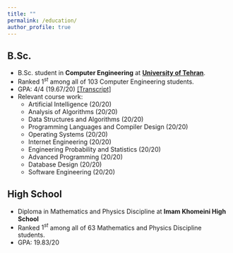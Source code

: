 ```yaml
---
title: ""
permalink: /education/
author_profile: true
---
```


## B.Sc.
- B.Sc. student in __Computer Engineering__ at __[University of Tehran](https://ut.ac.ir/en)__.
- Ranked $1^{st}$ among all of 103 Computer Engineering students.
- GPA: 4/4 (19.67/20) [\[Transcript\]](https://alirezasalemi7.github.io/files/transcript.pdf)
- Relevant course work:
    - Artificial Intelligence (20/20)
    - Analysis of Algorithms (20/20)
    - Data Structures and Algorithms (20/20)
    - Programming Languages and Compiler Design (20/20)
    - Operating Systems (20/20)
    - Internet Engineering (20/20)
    - Engineering Probability and Statistics (20/20)
    - Advanced Programming (20/20)
    - Database Design (20/20)
    - Software Engineering (20/20) 

## High School
- Diploma in Mathematics and Physics Discipline at **Imam Khomeini High School**
- Ranked $1^{st}$ among all of 63 Mathematics and Physics Discipline students.
- GPA: 19.83/20